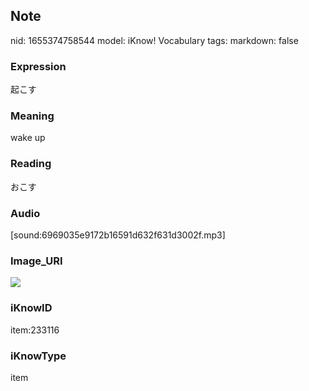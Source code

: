 ## Note
nid: 1655374758544
model: iKnow! Vocabulary
tags: 
markdown: false

### Expression
起こす

### Meaning
wake up

### Reading
おこす

### Audio
[sound:6969035e9172b16591d632f631d3002f.mp3]

### Image_URI
<img src="9a319904342c451e7c5183ca117a1c0f.jpg">

### iKnowID
item:233116

### iKnowType
item
